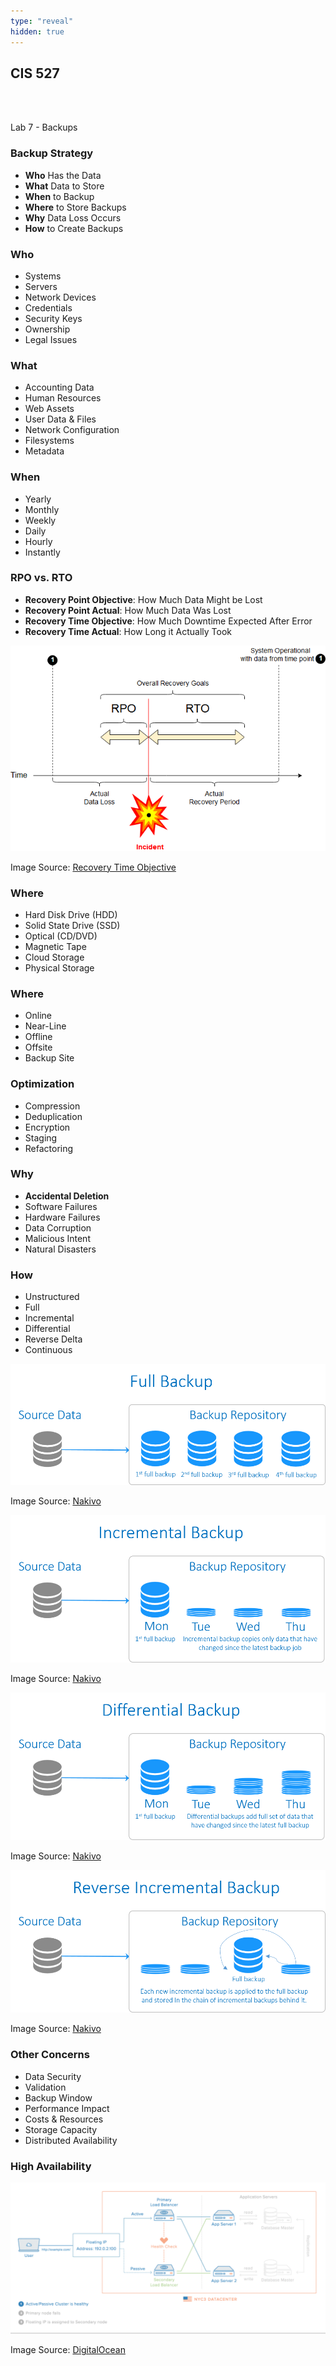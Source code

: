 ```yaml
---
type: "reveal"
hidden: true
---
```

<section>
	<h2>CIS 527</h2><br><br><p>Lab 7 - Backups</p>
</section>
<section>
	<h3>Backup Strategy</h3>
	<ul>
		<li><b>Who</b> Has the Data</li>
		<li><b>What</b> Data to Store</li>
		<li><b>When</b> to Backup</li>
		<li><b>Where</b> to Store Backups</li>
		<li><b>Why</b> Data Loss Occurs</li>
		<li><b>How</b> to Create Backups</li>
	</ul>
</section>
<section>
	<h3>Who</h3>
	<ul>
		<li>Systems</li>
		<li>Servers</li>
		<li>Network Devices</li>
		<li>Credentials</li>
		<li>Security Keys</li>
		<li>Ownership</li>
		<li>Legal Issues</li>
	</ul>
</section>
<section>
	<h3>What</h3>
	<ul>
		<li>Accounting Data</li>
		<li>Human Resources</li>
		<li>Web Assets</li>
		<li>User Data & Files</li>
		<li>Network Configuration</li>
		<li>Filesystems</li>
		<li>Metadata</li>
	</ul>
</section>
<section>
	<h3>When</h3>
	<ul>
		<li>Yearly</li>
		<li>Monthly</li>
		<li>Weekly</li>
		<li>Daily</li>
		<li>Hourly</li>
		<li>Instantly</li>
	</ul>
</section>
<section>
	<h3>RPO vs. RTO</h3>
	<ul>
		<li><b>Recovery Point Objective</b>: How Much Data Might be Lost</li>
		<li><b>Recovery Point Actual</b>: How Much Data Was Lost</li>
		<li><b>Recovery Time Objective</b>: How Much Downtime Expected After Error</li>
		<li><b>Recovery Time Actual</b>: How Long it Actually Took</li>
	</ul>
</section>
<section>
	<img class="stretch plain" src="../../images/rpo_wiki.png">
	<p class="imagecredit">Image Source: <a href="https://en.wikipedia.org/wiki/Recovery_time_objective">Recovery Time Objective</a></p>
</section>
<section>
	<h3>Where</h3>
	<ul>
		<li>Hard Disk Drive (HDD)</li>
		<li>Solid State Drive (SSD)</li>
		<li>Optical (CD/DVD)</li>
		<li>Magnetic Tape</li>
		<li>Cloud Storage</li>
		<li>Physical Storage</li>
	</ul>
</section>
<section>
	<h3>Where</h3>
	<ul>
		<li>Online</li>
		<li>Near-Line</li>
		<li>Offline</li>
		<li>Offsite</li>
		<li>Backup Site</li>
	</ul>
</section>
<section>
	<h3>Optimization</h3>
	<ul>
		<li>Compression</li>
		<li>Deduplication</li>
		<li>Encryption</li>
		<li>Staging</li>
		<li>Refactoring</li>
	</ul>
</section>
<section>
	<h3>Why</h3>
	<ul>
		<li><b>Accidental Deletion</b></li>
		<li>Software Failures</li>
		<li>Hardware Failures</li>
		<li>Data Corruption</li>
		<li>Malicious Intent</li>
		<li>Natural Disasters</li>
	</ul>
</section>
<section>
	<h3>How</h3>
	<ul>
		<li>Unstructured</li>
		<li>Full</li>
		<li>Incremental</li>
		<li>Differential</li>
		<li>Reverse Delta</li>
		<li>Continuous</li>
	</ul>
</section>
<section>
	<img class="stretch plain" src="../../images/full_nakivo.png">
	<p class="imagecredit">Image Source: <a href="https://www.nakivo.com/blog/backup-types-explained-full-incremental-differential-synthetic-and-forever-incremental/">Nakivo</a></p>
</section>
<section>
	<img class="stretch plain" src="../../images/incremental_nakivo.png">
	<p class="imagecredit">Image Source: <a href="https://www.nakivo.com/blog/backup-types-explained-full-incremental-differential-synthetic-and-forever-incremental/">Nakivo</a></p>
</section>
<section>
	<img class="stretch plain" src="../../images/differential_nakivo.png">
	<p class="imagecredit">Image Source: <a href="https://www.nakivo.com/blog/backup-types-explained-full-incremental-differential-synthetic-and-forever-incremental/">Nakivo</a></p>
</section>
<section>
	<img class="stretch plain" src="../../images/reverse_nakivo.png">
	<p class="imagecredit">Image Source: <a href="https://www.nakivo.com/blog/backup-types-explained-full-incremental-differential-synthetic-and-forever-incremental/">Nakivo</a></p>
</section>
<section>
	<h3>Other Concerns</h3>
	<ul>
		<li>Data Security</li>
		<li>Validation</li>
		<li>Backup Window</li>
		<li>Performance Impact</li>
		<li>Costs & Resources</li>
		<li>Storage Capacity</li>
		<li>Distributed Availability</li>
	</ul>
</section>
<section>
	<h3>High Availability</h3>
	<img class="stretch plain" src="../../images/high_available_do.gif">
	<p class="imagecredit">Image Source: <a href="https://www.digitalocean.com/community/tutorials/what-is-high-availability">DigitalOcean</a></p>
</section>

